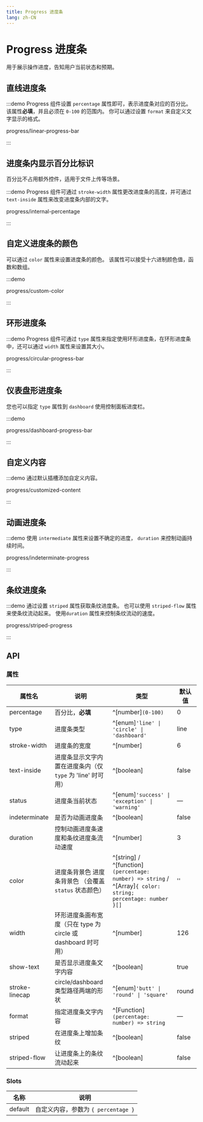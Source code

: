 ```yaml
---
title: Progress 进度条
lang: zh-CN
---
```


# Progress 进度条

用于展示操作进度，告知用户当前状态和预期。

## 直线进度条

:::demo Progress 组件设置 `percentage` 属性即可，表示进度条对应的百分比。 该属性**必填**，并且必须在 `0-100` 的范围内。 你可以通过设置 `format` 来自定义文字显示的格式。

progress/linear-progress-bar

:::

## 进度条内显示百分比标识

百分比不占用额外控件，适用于文件上传等场景。

:::demo Progress 组件可通过 `stroke-width` 属性更改进度条的高度，并可通过 `text-inside` 属性来改变进度条内部的文字。

progress/internal-percentage

:::

## 自定义进度条的颜色

可以通过 `color` 属性来设置进度条的颜色。 该属性可以接受十六进制颜色值，函数和数组。

:::demo

progress/custom-color

:::

## 环形进度条

:::demo Progress 组件可通过 `type` 属性来指定使用环形进度条，在环形进度条中，还可以通过 `width` 属性来设置其大小。

progress/circular-progress-bar

:::

## 仪表盘形进度条

您也可以指定 `type` 属性到 `dashboard` 使用控制面板进度栏。

:::demo

progress/dashboard-progress-bar

:::

## 自定义内容

:::demo 通过默认插槽添加自定义内容。

progress/customized-content

:::

## 动画进度条

:::demo 使用 `intermediate` 属性来设置不确定的进度， `duration` 来控制动画持续时间。

progress/indeterminate-progress

:::

## 条纹进度条

:::demo 通过设置 `striped` 属性获取条纹进度条。 也可以使用 `striped-flow` 属性来使条纹流动起来。 使用`duration` 属性来控制条纹流动的速度。

progress/striped-progress

:::

## API

### 属性

| 属性名         | 说明                                                          | 类型                                                                                                        | 默认值 |
| -------------- | ------------------------------------------------------------- | ----------------------------------------------------------------------------------------------------------- | ------ |
| percentage     | 百分比，**必填**                                              | ^[number]`(0-100)`                                                                                          | 0      |
| type           | 进度条类型                                                    | ^[enum]`'line' \| 'circle' \| 'dashboard'`                                                                  | line   |
| stroke-width   | 进度条的宽度                                                  | ^[number]                                                                                                   | 6      |
| text-inside    | 进度条显示文字内置在进度条内（仅 `type` 为 'line' 时可用）    | ^[boolean]                                                                                                  | false  |
| status         | 进度条当前状态                                                | ^[enum]`'success' \| 'exception' \| 'warning'`                                                              | —      |
| indeterminate  | 是否为动画进度条                                              | ^[boolean]                                                                                                  | false  |
| duration       | 控制动画进度条速度和条纹进度条流动速度                        | ^[number]                                                                                                   | 3      |
| color          | 进度条背景色 进度条背景色 （会覆盖 `status` 状态颜色）        | ^[string] / ^[function]`(percentage: number) => string` / ^[Array]`{ color: string; percentage: number }[]` | ''     |
| width          | 环形进度条画布宽度（只在 type 为 circle 或 dashboard 时可用） | ^[number]                                                                                                   | 126    |
| show-text      | 是否显示进度条文字内容                                        | ^[boolean]                                                                                                  | true   |
| stroke-linecap | circle/dashboard 类型路径两端的形状                           | ^[enum]`'butt' \| 'round' \| 'square'`                                                                      | round  |
| format         | 指定进度条文字内容                                            | ^[Function]`(percentage: number) => string`                                                                 | —      |
| striped        | 在进度条上增加条纹                                            | ^[boolean]                                                                                                  | false  |
| striped-flow   | 让进度条上的条纹流动起来                                      | ^[boolean]                                                                                                  | false  |

### Slots

| 名称    | 说明                                |
| ------- | ----------------------------------- |
| default | 自定义内容，参数为 `{ percentage }` |
